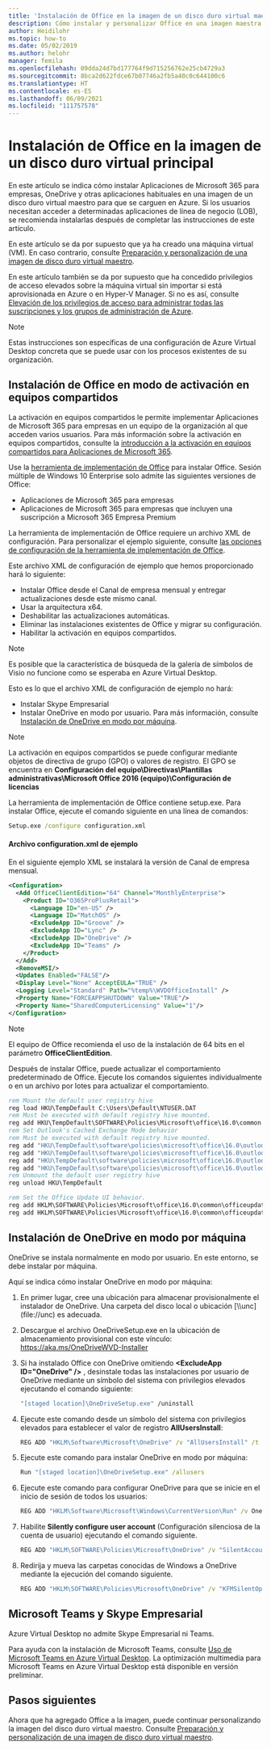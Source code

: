 ```yaml
---
title: 'Instalación de Office en la imagen de un disco duro virtual maestro: Azure'
description: Cómo instalar y personalizar Office en una imagen maestra de Azure Virtual Desktop en Azure.
author: Heidilohr
ms.topic: how-to
ms.date: 05/02/2019
ms.author: helohr
manager: femila
ms.openlocfilehash: 09dda24d7bd177764f9d715256762e25cb4729a3
ms.sourcegitcommit: 8bca2d622fdce67b07746a2fb5a40c0c644100c6
ms.translationtype: HT
ms.contentlocale: es-ES
ms.lasthandoff: 06/09/2021
ms.locfileid: "111757578"
---
```

# <a name="install-office-on-a-master-vhd-image"></a>Instalación de Office en la imagen de un disco duro virtual principal

En este artículo se indica cómo instalar Aplicaciones de Microsoft 365 para empresas, OneDrive y otras aplicaciones habituales en una imagen de un disco duro virtual maestro para que se carguen en Azure. Si los usuarios necesitan acceder a determinadas aplicaciones de línea de negocio (LOB), se recomienda instalarlas después de completar las instrucciones de este artículo.

En este artículo se da por supuesto que ya ha creado una máquina virtual (VM). En caso contrario, consulte [Preparación y personalización de una imagen de disco duro virtual maestro](set-up-customize-master-image.md#create-a-vm).

En este artículo también se da por supuesto que ha concedido privilegios de acceso elevados sobre la máquina virtual sin importar si está aprovisionada en Azure o en Hyper-V Manager. Si no es así, consulte [Elevación de los privilegios de acceso para administrar todas las suscripciones y los grupos de administración de Azure](../role-based-access-control/elevate-access-global-admin.md).

>[!NOTE]
>Estas instrucciones son específicas de una configuración de Azure Virtual Desktop concreta que se puede usar con los procesos existentes de su organización.

## <a name="install-office-in-shared-computer-activation-mode"></a>Instalación de Office en modo de activación en equipos compartidos

La activación en equipos compartidos le permite implementar Aplicaciones de Microsoft 365 para empresas en un equipo de la organización al que acceden varios usuarios. Para más información sobre la activación en equipos compartidos, consulte la [introducción a la activación en equipos compartidos para Aplicaciones de Microsoft 365](/deployoffice/overview-shared-computer-activation).

Use la [herramienta de implementación de Office](https://www.microsoft.com/download/details.aspx?id=49117) para instalar Office. Sesión múltiple de Windows 10 Enterprise solo admite las siguientes versiones de Office:

   - Aplicaciones de Microsoft 365 para empresas
   - Aplicaciones de Microsoft 365 para empresas que incluyen una suscripción a Microsoft 365 Empresa Premium

La herramienta de implementación de Office requiere un archivo XML de configuración. Para personalizar el ejemplo siguiente, consulte [las opciones de configuración de la herramienta de implementación de Office](/deployoffice/configuration-options-for-the-office-2016-deployment-tool/).

Este archivo XML de configuración de ejemplo que hemos proporcionado hará lo siguiente:

   - Instalar Office desde el Canal de empresa mensual y entregar actualizaciones desde este mismo canal.
   - Usar la arquitectura x64.
   - Deshabilitar las actualizaciones automáticas.
   - Eliminar las instalaciones existentes de Office y migrar su configuración.
   - Habilitar la activación en equipos compartidos.

>[!NOTE]
>Es posible que la característica de búsqueda de la galería de símbolos de Visio no funcione como se esperaba en Azure Virtual Desktop.

Esto es lo que el archivo XML de configuración de ejemplo no hará:

   - Instalar Skype Empresarial
   - Instalar OneDrive en modo por usuario. Para más información, consulte [Instalación de OneDrive en modo por máquina](#install-onedrive-in-per-machine-mode).

>[!NOTE]
>La activación en equipos compartidos se puede configurar mediante objetos de directiva de grupo (GPO) o valores de registro. El GPO se encuentra en **Configuración del equipo\\Directivas\\Plantillas administrativas\\Microsoft Office 2016 (equipo)\\Configuración de licencias**

La herramienta de implementación de Office contiene setup.exe. Para instalar Office, ejecute el comando siguiente en una línea de comandos:

```cmd
Setup.exe /configure configuration.xml
```

#### <a name="sample-configurationxml"></a>Archivo configuration.xml de ejemplo

En el siguiente ejemplo XML se instalará la versión de Canal de empresa mensual.

```xml
<Configuration>
  <Add OfficeClientEdition="64" Channel="MonthlyEnterprise">
    <Product ID="O365ProPlusRetail">
      <Language ID="en-US" />
      <Language ID="MatchOS" />
      <ExcludeApp ID="Groove" />
      <ExcludeApp ID="Lync" />
      <ExcludeApp ID="OneDrive" />
      <ExcludeApp ID="Teams" />
    </Product>
  </Add>
  <RemoveMSI/>
  <Updates Enabled="FALSE"/>
  <Display Level="None" AcceptEULA="TRUE" />
  <Logging Level="Standard" Path="%temp%\WVDOfficeInstall" />
  <Property Name="FORCEAPPSHUTDOWN" Value="TRUE"/>
  <Property Name="SharedComputerLicensing" Value="1"/>
</Configuration>
```

>[!NOTE]
>El equipo de Office recomienda el uso de la instalación de 64 bits en el parámetro **OfficeClientEdition**.

Después de instalar Office, puede actualizar el comportamiento predeterminado de Office. Ejecute los comandos siguientes individualmente o en un archivo por lotes para actualizar el comportamiento.

```cmd
rem Mount the default user registry hive
reg load HKU\TempDefault C:\Users\Default\NTUSER.DAT
rem Must be executed with default registry hive mounted.
reg add HKU\TempDefault\SOFTWARE\Policies\Microsoft\office\16.0\common /v InsiderSlabBehavior /t REG_DWORD /d 2 /f
rem Set Outlook's Cached Exchange Mode behavior
rem Must be executed with default registry hive mounted.
reg add "HKU\TempDefault\software\policies\microsoft\office\16.0\outlook\cached mode" /v enable /t REG_DWORD /d 1 /f
reg add "HKU\TempDefault\software\policies\microsoft\office\16.0\outlook\cached mode" /v syncwindowsetting /t REG_DWORD /d 1 /f
reg add "HKU\TempDefault\software\policies\microsoft\office\16.0\outlook\cached mode" /v CalendarSyncWindowSetting /t REG_DWORD /d 1 /f
reg add "HKU\TempDefault\software\policies\microsoft\office\16.0\outlook\cached mode" /v CalendarSyncWindowSettingMonths  /t REG_DWORD /d 1 /f
rem Unmount the default user registry hive
reg unload HKU\TempDefault

rem Set the Office Update UI behavior.
reg add HKLM\SOFTWARE\Policies\Microsoft\office\16.0\common\officeupdate /v hideupdatenotifications /t REG_DWORD /d 1 /f
reg add HKLM\SOFTWARE\Policies\Microsoft\office\16.0\common\officeupdate /v hideenabledisableupdates /t REG_DWORD /d 1 /f
```

## <a name="install-onedrive-in-per-machine-mode"></a>Instalación de OneDrive en modo por máquina

OneDrive se instala normalmente en modo por usuario. En este entorno, se debe instalar por máquina.

Aquí se indica cómo instalar OneDrive en modo por máquina:

1. En primer lugar, cree una ubicación para almacenar provisionalmente el instalador de OneDrive. Una carpeta del disco local o ubicación [\\\\unc] (file://unc) es adecuada.

2. Descargue el archivo OneDriveSetup.exe en la ubicación de almacenamiento provisional con este vínculo: <https://aka.ms/OneDriveWVD-Installer>

3. Si ha instalado Office con OneDrive omitiendo **\<ExcludeApp ID="OneDrive" /\>** , desinstale todas las instalaciones por usuario de OneDrive mediante un símbolo del sistema con privilegios elevados ejecutando el comando siguiente:

    ```cmd
    "[staged location]\OneDriveSetup.exe" /uninstall
    ```

4. Ejecute este comando desde un símbolo del sistema con privilegios elevados para establecer el valor de registro **AllUsersInstall**:

    ```cmd
    REG ADD "HKLM\Software\Microsoft\OneDrive" /v "AllUsersInstall" /t REG_DWORD /d 1 /reg:64
    ```

5. Ejecute este comando para instalar OneDrive en modo por máquina:

    ```cmd
    Run "[staged location]\OneDriveSetup.exe" /allusers
    ```

6. Ejecute este comando para configurar OneDrive para que se inicie en el inicio de sesión de todos los usuarios:

    ```cmd
    REG ADD "HKLM\Software\Microsoft\Windows\CurrentVersion\Run" /v OneDrive /t REG_SZ /d "C:\Program Files (x86)\Microsoft OneDrive\OneDrive.exe /background" /f
    ```

7. Habilite **Silently configure user account** (Configuración silenciosa de la cuenta de usuario) ejecutando el comando siguiente.

    ```cmd
    REG ADD "HKLM\SOFTWARE\Policies\Microsoft\OneDrive" /v "SilentAccountConfig" /t REG_DWORD /d 1 /f
    ```

8. Redirija y mueva las carpetas conocidas de Windows a OneDrive mediante la ejecución del comando siguiente.

    ```cmd
    REG ADD "HKLM\SOFTWARE\Policies\Microsoft\OneDrive" /v "KFMSilentOptIn" /t REG_SZ /d "<your-AzureAdTenantId>" /f
    ```

## <a name="microsoft-teams-and-skype-for-business"></a>Microsoft Teams y Skype Empresarial

Azure Virtual Desktop no admite Skype Empresarial ni Teams.

Para ayuda con la instalación de Microsoft Teams, consulte [Uso de Microsoft Teams en Azure Virtual Desktop](teams-on-wvd.md). La optimización multimedia para Microsoft Teams en Azure Virtual Desktop está disponible en versión preliminar.

## <a name="next-steps"></a>Pasos siguientes

Ahora que ha agregado Office a la imagen, puede continuar personalizando la imagen del disco duro virtual maestro. Consulte [Preparación y personalización de una imagen de disco duro virtual maestro](set-up-customize-master-image.md).
